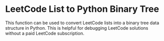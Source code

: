 # LeetCode List to Python Binary Tree

This function can be used to convert LeetCode lists into a binary tree data structure in Python. This is helpful for debugging LeetCode solutions without a paid LeetCode subscription.
